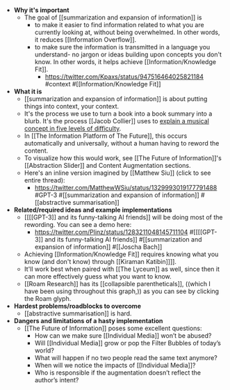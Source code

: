 - **Why it's important**
    - The goal of [[summarization and expansion of information]] is 
        - to make it easier to find information related to what you are currently looking at, without being overwhelmed. In other words, it reduces [[Information Overflow]].
        - to make sure the information is transmitted in a language you understand- no jargon or ideas building upon concepts you don't know. In other words, it helps achieve [[Information/Knowledge Fit]].
            - https://twitter.com/Kpaxs/status/947516464025821184 #context #[[Information/Knowledge Fit]]
- **What it is**
    - [[summarization and expansion of information]] is about putting things into context, your context.
    - It's the process we use to turn a book into a book summary into a blurb. It's the process [[Jacob Collier]] uses to [explain a musical concept in five levels of difficulty](https://www.youtube.com/watch?v=eRkgK4jfi6M&list=PL_ssQmxKjCrT7muPsy7NiOJq1I5VyaiYl&index=165).
    - In [[The Information Platform of The Future]], this occurs automatically and universally, without a human having to reword the content.
    - To visualize how this would work, see [[The Future of Information]]'s [[Abstraction Slider]] and Content Augmentation sections.
    - Here's an inline version imagined by [[Matthew Siu]] (click to see entire thread):
        - https://twitter.com/MatthewWSiu/status/1329993019177791488 #GPT-3  #[[summarization and expansion of information]] #[[abstractive summarisation]]
- **Related/required ideas and example implementations**
    - [[[[GPT-3]] and its funny-talking AI friends]] will be doing most of the rewording. You can see a demo here:
        - https://twitter.com/Plinz/status/1283211048145711104 #[[[[GPT-3]] and its funny-talking AI friends]] #[[summarization and expansion of information]] #[[Joscha Bach]]
    - Achieving [[Information/Knowledge Fit]] requires knowing what you know (and don't know) through [[Kiraman Katibin]]]].
    - It'll work best when paired with [[The Lyceum]] as well, since then it can more effectively guess what you want to know.
    - [[Roam Research]] has its [[collapsible parentheticals]], ((which I have been using throughout this graph,)) as you can see by clicking the Roam glyph.
- **Hardest problems/roadblocks to overcome**
    - [[abstractive summarisation]] is hard.
- **Dangers and limitations of a hasty implementation**
    - [[The Future of Information]] poses some excellent questions:
        - How can we make sure [[Individual Media]] won’t be abused?
        - Will [[Individual Media]] grow or pop the Filter Bubbles of today’s world?
        - What will happen if no two people read the same text anymore?
        - When will we notice the impacts of [[Individual Media]]?
        - Who is responsible if the augmentation doesn’t reflect the author’s intent?

